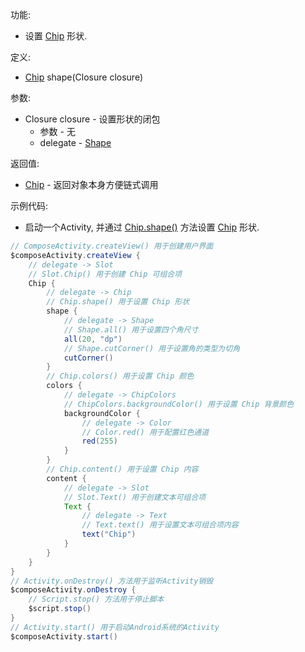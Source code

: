 功能:

+ 设置 [Chip](/API/UI/Compose/Widget/Chip/README.md) 形状.

定义:

+ [Chip](/API/UI/Compose/Widget/Chip/README.md) shape(Closure closure)

参数:

+ Closure closure - 设置形状的闭包
    + 参数 - 无
    + delegate - [Shape](/API/UI/Compose/Theme/Shape/Shape/README.md)

返回值:

+ [Chip](/API/UI/Compose/Widget/Chip/README.md) - 返回对象本身方便链式调用

示例代码:

+ 启动一个Activity, 并通过 [Chip.shape()](/API/UI/Compose/Widget/Chip/README.md?id=shape)
  方法设置 [Chip](/API/UI/Compose/Widget/Chip/README.md) 形状.

```groovy
// ComposeActivity.createView() 用于创建用户界面
$composeActivity.createView {
    // delegate -> Slot
    // Slot.Chip() 用于创建 Chip 可组合项
    Chip {
        // delegate -> Chip
        // Chip.shape() 用于设置 Chip 形状
        shape {
            // delegate -> Shape
            // Shape.all() 用于设置四个角尺寸
            all(20, "dp")
            // Shape.cutCorner() 用于设置角的类型为切角
            cutCorner()
        }
        // Chip.colors() 用于设置 Chip 颜色
        colors {
            // delegate -> ChipColors
            // ChipColors.backgroundColor() 用于设置 Chip 背景颜色
            backgroundColor {
                // delegate -> Color
                // Color.red() 用于配置红色通道
                red(255)
            }
        }
        // Chip.content() 用于设置 Chip 内容
        content {
            // delegate -> Slot
            // Slot.Text() 用于创建文本可组合项
            Text {
                // delegate -> Text
                // Text.text() 用于设置文本可组合项内容
                text("Chip")
            }
        }
    }
}
// Activity.onDestroy() 方法用于监听Activity销毁
$composeActivity.onDestroy {
    // Script.stop() 方法用于停止脚本
    $script.stop()
}
// Activity.start() 用于启动Android系统的Activity
$composeActivity.start()
```